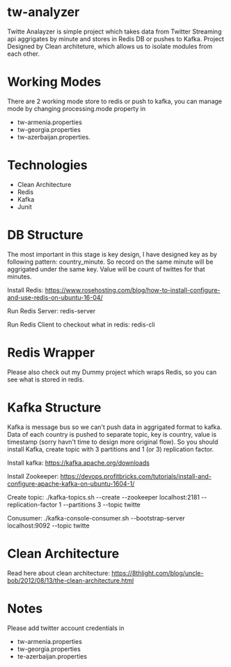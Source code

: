 # tw-analyzer

Twitte Analayzer is simple project which takes data from Twitter Streaming api aggrigates by minute and stores in Redis DB or pushes to Kafka.
Project Designed by Clean architeture, which allows us to isolate modules from each other.

# Working Modes

There are 2 working mode store to redis or push to kafka, you can manage mode  by changing processing.mode property in 
* tw-armenia.properties 
* tw-georgia.properties 
* tw-azerbaijan.properties.


# Technologies
* Clean Architecture
* Redis
* Kafka
* Junit

# DB Structure

The most important in this stage is key design, I have designed key as by following pattern: country_minute.
So record on the same minute will be aggrigated under  the same key. Value will be count of twittes for that minutes.

Install Redis: https://www.rosehosting.com/blog/how-to-install-configure-and-use-redis-on-ubuntu-16-04/

Run Redis Server:
redis-server

Run Redis Client to checkout what in redis:
redis-cli

# Redis Wrapper
Please also check out my Dummy  project which wraps Redis, so you can see what is stored in redis.


# Kafka Structure
Kafka is message bus so we can't push data in aggrigated format to kafka. Data of each country is pushed to separate topic, key is country, value is timestamp (sorry havn't time to design more original flow).
So you should install Kafka, create topic with 3 partitions and 1 (or 3) replication factor. 


 Install kafka: https://kafka.apache.org/downloads
 
 Install Zookeeper: https://devops.profitbricks.com/tutorials/install-and-configure-apache-kafka-on-ubuntu-1604-1/
 
 Create topic: 
./kafka-topics.sh --create --zookeeper localhost:2181 --replication-factor 1 --partitions 3 --topic twitte

Conusumer:
./kafka-console-consumer.sh --bootstrap-server localhost:9092 --topic twitte


# Clean  Architecture
Read here about clean architecture:
https://8thlight.com/blog/uncle-bob/2012/08/13/the-clean-architecture.html


# Notes
Please add twitter account credentials in 
* tw-armenia.properties
* tw-georgia.properties
* te-azerbaijan.properties
